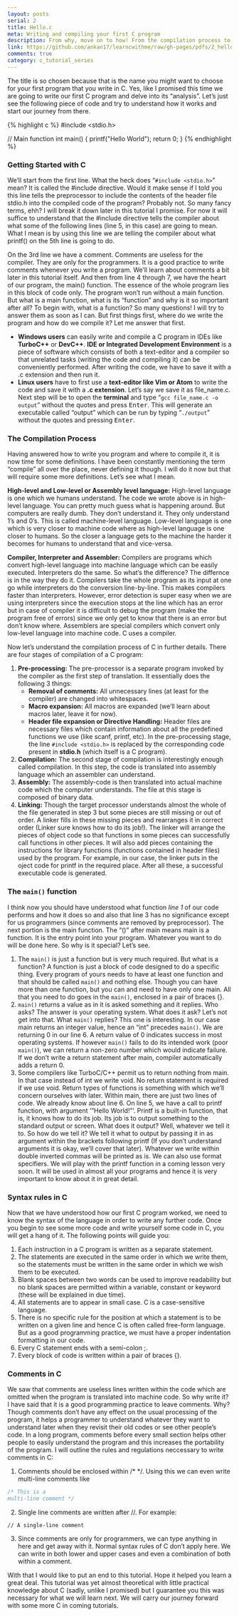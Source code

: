 ```yaml
---
layout: posts
serial: 2
title: Hello.c
meta: Writing and compiling your first C program
description: From why, move on to how! From the compilation process to the main() function to the C syntax rules, this tutorial covers it all and much more.
link: https://github.com/ankan17/learncwithme/raw/gh-pages/pdfs/2_hello_c.pdf
comments: true
category: c_tutorial_series
---
```


The title is so chosen because that is the name you might want to choose for your first program that you write in C. Yes, like I promised this time we are going to write our first C program and delve into its “analysis”. Let’s just see the following piece of code and try to understand how it works and start our journey from there.

{% highlight c %}
#include <stdio.h>

// Main function
int main() {
    printf("Hello World");
    return 0;
}
{% endhighlight %}

### Getting Started with C

We’ll start from the first line. What the heck does “`#include <stdio.h>`” mean? It is called the #include directive. Would it make sense if I told you this line tells the preprocessor to include the contents of the header file stdio.h into the compiled code of the program? Probably not. So many fancy terms, ehh? I will break it down later in this tutorial I promise. For now it will suffice to understand that the #include directive tells the compiler about what some of the following lines (line 5, in this case) are going to mean. What I mean is by using this line we are telling the compiler about what printf() on the 5th line is going to do.

On the 3rd line we have a comment. Comments are useless for the compiler. They are only for the programmers. It is a good practice to write comments whenever you write a program. We’ll learn about comments a bit later in this tutorial itself. And then from line 4 through 7, we have the heart of our program, the main() function. The essence of the whole program lies in this block of code only. The program won’t run without a main function. But what is a main function, what is its “function” and why is it so important after all? To begin with, what is a function? So many questions! I will try to answer them as soon as I can. But first things first, where do we write the program and how do we compile it? Let me answer that first.

+ **Windows users** can easily write and compile a C program in IDEs like **TurboC++** or **DevC++**. **IDE or Integrated Development Environment** is a piece of software which consists of both a text-editor and a compiler so that unrelated tasks (writing the code and compiling it) can be conveniently performed. After writing the code, we have to save it with a .c extension and then run it.
+ **Linux users** have to first use a **text-editor like Vim or Atom** to write the code and save it with a **.c extension**. Let’s say we save it as file_name.c. Next step will be to open the **terminal** and type “`gcc file_name.c -o output`” without the quotes and press <kbd>Enter</kbd>. This will generate an executable called “output” which can be run by typing “`./output`” without the quotes and pressing <kbd>Enter</kbd>.

### The Compilation Process

Having answered how to write you program and where to compile it, it is now time for some definitions. I have been constantly mentioning the term “compile” all over the place, never defining it though. I will do it now but that will require some more definitions. Let’s see what I mean.

**High-level and Low-level or Assembly level language:** High-level language is one which we humans understand. The code we wrote above is in high-level language. You can pretty much guess what is happening around. But computers are really dumb. They don’t understand it. They only understand 1’s and 0’s. This is called machine-level language. Low-level language is one which is very closer to machine code where as high-level language is one closer to humans. So the closer a language gets to the machine the harder it becomes for humans to understand that and vice-versa.

**Compiler, Interpreter and Assembler:** Compilers are programs which convert high-level language into machine language which can be easily executed. Interpreters do the same. So what’s the difference? The differnce is in the way they do it. Compilers take the whole program as its input at one go while interpreters do the conversion line-by-line. This makes compilers faster than interpreters. However, error detection is super easy when we are using interpreters since the execution stops at the line which has an error but in case of compiler it is difficult to debug the program (make the program free of errors) since we only get to know that there is an error but don’t know where. Assemblers are special compilers which convert only low-level language into machine code. C uses a compiler.

Now let’s understand the compilation process of C in further details. There are four stages of compilation of a C program:

1. **Pre-processing:** The pre-processor is a separate program invoked by the compiler as the first step of translation. It essentially does the following 3 things:
    + **Removal of comments:** All unnecessary lines (at least for the compiler) are changed into whitespaces.
    + **Macro expansion:** All macros are expanded (we’ll learn about macros later, leave it for now).
    + **Header file expansion or Directive Handling:** Header files are necessary files which contain information about all the predefined functions we use (like scanf, printf, etc). In the pre-processing stage, the line `#include <stdio.h>` is replaced by the corresponding code present in **stdio.h** (which itself is a C program).
2. **Compilation:** The second stage of compilation is interestingly enough called compilation. In this step, the code is translated into assembly language which an assembler can understand.
3. **Assembly:** The assembly-code is then translated into actual machine code which the computer understands. The file at this stage is composed of binary data.
4. **Linking:** Though the target processor understands almost the whole of the file generated in step 3 but some pieces are still missing or out of order. A linker fills in these missing pieces and rearranges it in correct order (Linker sure knows how to do its job!). The linker will arrange the pieces of object code so that functions in some pieces can successfully call functions in other pieces. It will also add pieces containing the instructions for library functions (functions contained in header files) used by the program. For example, in our case, the linker puts in the oject code for printf in the required place. After all these, a successful executable code is generated.

### The `main()` function

I think now you should have understood what function *line 1* of our code performs and how it does so and also that line 3 has no significance except for us programmers (since comments are removed by preprocessor). The next portion is the main function. The “()” after main means main is a function. It is the entry point into your program. Whatever you want to do will be done here. So why is it special? Let’s see.

1. The `main()` is just a function but is very much required. But what is a function? A function is just a block of code designed to do a specific thing. Every program of yours needs to have at least one function and that should be called `main()` and nothing else. Though you can have more than one function, but you can and need to have only one main. All that you need to do goes in the `main()`, enclosed in a pair of braces {}.
2. `main()` returns a value as in it is asked something and it replies. Who asks? The answer is your operating system. What does it ask? Let’s not get into that. What `main()` replies? This one is interesting. In our case main returns an integer value, hence an “int” precedes `main()`. We are returning 0 in our line 6. A return value of 0 indicates success in most operating systems. If however `main()` fails to do its intended work (poor `main()`), we can return a non-zero number which would indicate failure. If we don’t write a return statement after main, compiler automatically adds a return 0.
3. Some compilers like TurboC/C++ permit us to return nothing from main. In that case instead of int we write void. No return statement is required if we use void. Return types of functions is something with which we’ll concern ourselves with later. Within main, there are just two lines of code. We already know about line 6. On line 5, we have a call to printf function, with argument ‘”Hello World!”’. Printf is a built-in function, that is, it knows how to do its job. Its job is to output something to the standard output or screen. What does it output? Well, whatever we tell it to. So how do we tell it? We tell it what to output by passing it in as argument within the brackets following printf (If you don’t understand arguments it is okay, we’ll cover that later). Whatever we write within double inverted commas will be printed as is. We can also use format specifiers. We will play with the printf function in a coming lesson very soon. It will be used in almost all your programs and hence it is very important to know about it in great detail.


### Syntax rules in C

Now that we have understood how our first C program worked, we need to know the syntax of the language in order to write any further code. Once you begin to see some more code and write yourself some code in C, you will get a hang of it. The following points will guide you:

1. Each instruction in a C program is written as a separate statement.
2. The statements are executed in the same order in which we write them, so the statements must be written in the same order in which we wish them to be executed.
3. Blank spaces between two words can be used to improve readability but no blank spaces are permitted within a variable, constant or keyword (these will be explained in due time).
4. All statements are to appear in small case. C is a case-sensitive language.
5. There is no specific rule for the position at which a statement is to be written on a given line and hence C is often called free-form language. But as a good programming practice, we must have a proper indentation formatting in our code.
6. Every C statement ends with a semi-colon ;.
7. Every block of code is written within a pair of braces {}.


### Comments in C

We saw that comments are useless lines written within the code which are omitted when the program is translated into machine code. So why write it? I have said that it is a good programming practice to leave comments. Why? Though comments don’t have any effect on the usual processing of the program, it helps a programmer to understand whatever they want to understand later when they revisit their old codes or see other people’s code. In a long program, comments before every small section helps other people to easily understand the program and this increases the portability of the program. I will outline the rules and regulations neccessary to write comments in C:

1. Comments should be enclosed within /*  */. Using this we can even write multi-line comments like
```c
/* This is a
multi-line comment */
```
2. Single line comments are written after //. For example:
```
// A single-line comment
```
3. Since comments are only for programmers, we can type anything in here and get away with it. Normal syntax rules of C don’t apply here. We can write in both lower and upper cases and even a combination of both within a comment.

With that I would like to put an end to this tutorial. Hope it helped you learn a great deal. This tutorial was yet almost theoretical with little practical knowledge about C (sadly, unlike I promised) but I guarantee you this was necessary for what we will learn next. We will carry our journey forward with some more C in coming tutorials.
